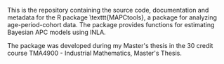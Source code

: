 This is the repository containing the source code, documentation and metadata for the R package \texttt{MAPCtools}, a package for analyzing age-period-cohort data. 
The package provides functions for estimating Bayesian APC models using INLA. 

The package was developed during my Master's thesis in the 30 credit course TMA4900 - Industrial Mathematics, Master's Thesis.
